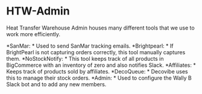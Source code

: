 # HTW-Admin

Heat Transfer Warehouse Admin houses many different tools that we use to work more efficiently.

*SanMar: * Used to send SanMar tracking emails.
*Brightpearl: * If BrightPearl is not capturing orders correctly, this tool manually captures them.
*NoStockNotify: * This tool keeps track of all products in BigCommerce with an inventory of zero and also notifies Slack.
*Affiliates: * Keeps track of products sold by affiliates.
*DecoQueue: * Decovibe uses this to manage their stock orders.
*Admin: * Used to configure the Wally B Slack bot and to add any new members.
